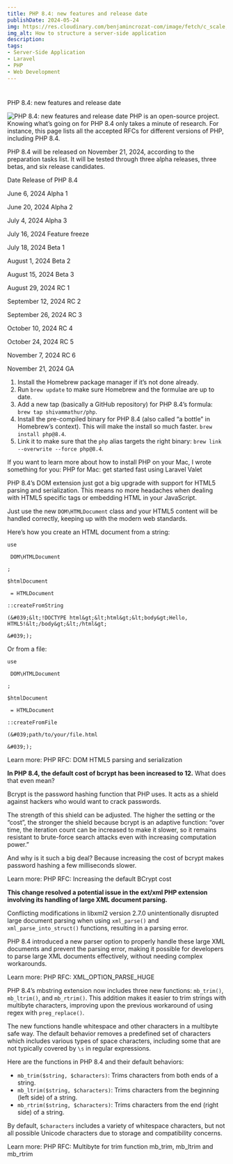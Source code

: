 ```yaml
---
title: PHP 8.4: new features and release date
publishDate: 2024-05-24
img: https://res.cloudinary.com/benjamincrozat-com/image/fetch/c_scale,f_webp,q_auto,w_1200/https://life-long-bunny.fra1.digitaloceanspaces.com/media-library/production/58/php-84_kkilmr.jpg
img_alt: How to structure a server-side application
description: 
tags:
- Server-Side Application
- Laravel
- PHP
- Web Development
---
```

# 
 PHP 8.4: new features and release date


![PHP 8.4: new features and release date](https://res.cloudinary.com/benjamincrozat-com/image/fetch/c_scale,f_webp,q_auto,w_1200/https://life-long-bunny.fra1.digitaloceanspaces.com/media-library/production/58/php-84_kkilmr.jpg)
PHP is an open-source project. Knowing what’s going on for PHP 8.4 only takes a minute of research. For instance, this page lists all the accepted RFCs for different versions of PHP, including PHP 8.4.


PHP 8.4 will be released on November 21, 2024, according to the preparation tasks list. It will be tested through three alpha releases, three betas, and six release candidates.





Date
Release of PHP 8.4




June 6, 2024
Alpha 1


June 20, 2024
Alpha 2


July 4, 2024
Alpha 3


July 16, 2024
Feature freeze


July 18, 2024
Beta 1


August 1, 2024
Beta 2


August 15, 2024
Beta 3


August 29, 2024
RC 1


September 12, 2024
RC 2


September 26, 2024
RC 3


October 10, 2024
RC 4


October 24, 2024
RC 5


November 7, 2024
RC 6


November 21, 2024
GA



 
1. Install the Homebrew package manager if it’s not done already.
2. Run `brew update` to make sure Homebrew and the formulae are up to date.
3. Add a new tap (basically a GitHub repository) for PHP 8.4’s formula: `brew tap shivammathur/php`.
4. Install the pre-compiled binary for PHP 8.4 (also called “a bottle” in Homebrew’s context). This will make the install so much faster. `brew install php@8.4`.
5. Link it to make sure that the `php` alias targets the right binary: `brew link --overwrite --force php@8.4`.


If you want to learn more about how to install PHP on your Mac, I wrote something for you: PHP for Mac: get started fast using Laravel Valet


PHP 8.4’s DOM extension just got a big upgrade with support for HTML5 parsing and serialization. This means no more headaches when dealing with HTML5 specific tags or embedding HTML in your JavaScript.


Just use the new `DOM\HTMLDocument` class and your HTML5 content will be handled correctly, keeping up with the modern web standards.


Here’s how you create an HTML document from a string:



```
use

 DOM\HTMLDocument

;

$htmlDocument

 = HTMLDocument

::createFromString

(&#039;&lt;!DOCTYPE html&gt;&lt;html&gt;&lt;body&gt;Hello, HTML5!&lt;/body&gt;&lt;/html&gt;

&#039;);

```

Or from a file:



```
use

 DOM\HTMLDocument

;

$htmlDocument

 = HTMLDocument

::createFromFile

(&#039;path/to/your/file.html

&#039;);

```

Learn more: PHP RFC: DOM HTML5 parsing and serialization


**In PHP 8.4, the default cost of bcrypt has been increased to 12.** What does that even mean?


Bcrypt is the password hashing function that PHP uses. It acts as a shield against hackers who would want to crack passwords.


The strength of this shield can be adjusted. The higher the setting or the “cost”, the stronger the shield because bcrypt is an adaptive function: “over time, the iteration count can be increased to make it slower, so it remains resistant to brute-force search attacks even with increasing computation power.”


And why is it such a big deal? Because increasing the cost of bcrypt makes password hashing a few milliseconds slower.


Learn more: PHP RFC: Increasing the default BCrypt cost


**This change resolved a potential issue in the ext/xml PHP extension involving its handling of large XML document parsing.**


Conflicting modifications in libxml2 version 2.7.0 unintentionally disrupted large document parsing when using `xml_parse()` and `xml_parse_into_struct()` functions, resulting in a parsing error.


PHP 8.4 introduced a new parser option to properly handle these large XML documents and prevent the parsing error, making it possible for developers to parse large XML documents effectively, without needing complex workarounds.


Learn more: PHP RFC: XML\_OPTION\_PARSE\_HUGE


PHP 8.4’s mbstring extension now includes three new functions: `mb_trim()`, `mb_ltrim()`, and `mb_rtrim()`. This addition makes it easier to trim strings with multibyte characters, improving upon the previous workaround of using regex with `preg_replace()`.


The new functions handle whitespace and other characters in a multibyte safe way. The default behavior removes a predefined set of characters which includes various types of space characters, including some that are not typically covered by `\s` in regular expressions.


Here are the functions in PHP 8.4 and their default behaviors:


* `mb_trim($string, $characters)`: Trims characters from both ends of a string.
* `mb_ltrim($string, $characters)`: Trims characters from the beginning (left side) of a string.
* `mb_rtrim($string, $characters)`: Trims characters from the end (right side) of a string.


By default, `$characters` includes a variety of whitespace characters, but not all possible Unicode characters due to storage and compatibility concerns.


Learn more: PHP RFC: Multibyte for trim function mb\_trim, mb\_ltrim and mb\_rtrim






